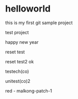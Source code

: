 helloworld
==========
this is my first git sample project

test project

happy new year

reset test

reset test2
ok

testech(co)

unitest(co)2

red - malkong-patch-1
